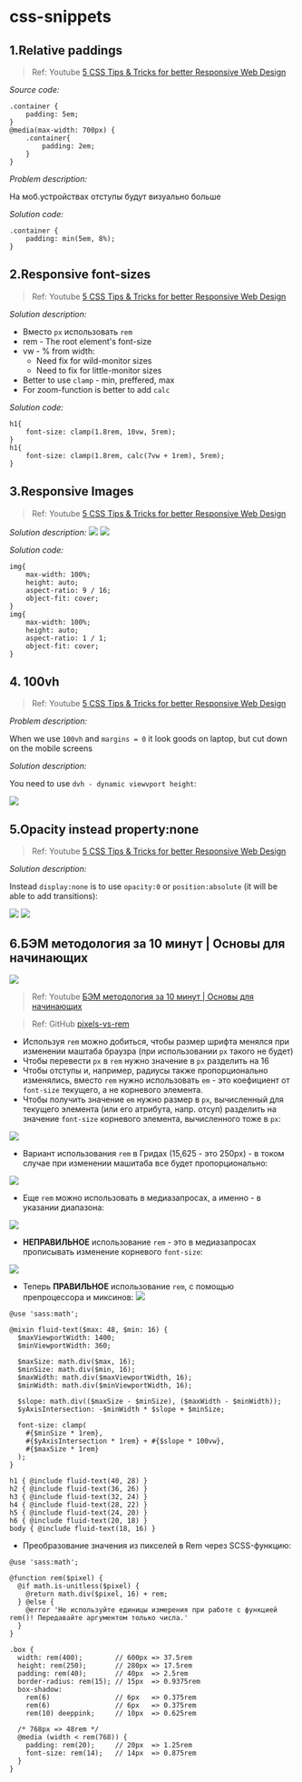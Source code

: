 # css-snippets

## 1.Relative paddings
>Ref: Youtube [5 CSS Tips & Tricks for better Responsive Web Design](https://youtu.be/2IV08sP9m3U?si=8w_c6h4ZqPadjK2d&t=43)

_Source code:_
```
.container {
    padding: 5em;
}
@media(max-width: 700px) {
    .container{
        padding: 2em;
    }
}
```

_Problem description:_

На моб.устройствах отступы будут визуально больше

_Solution code:_

```
.container {
    padding: min(5em, 8%);
}
```


## 2.Responsive font-sizes
>Ref: Youtube [5 CSS Tips & Tricks for better Responsive Web Design](https://youtu.be/2IV08sP9m3U?si=gHxIYRVkQd891FOH&t=125)

_Solution description:_

* Вместо `px` использовать `rem`
* rem - The root element's font-size
* vw - % from width:
  * Need fix for wild-monitor sizes
  * Need to fix for little-monitor sizes
* Better to use `clamp` - min, preffered, max
* For zoom-function is better to add `calc`

_Solution code:_
```
h1{
    font-size: clamp(1.8rem, 10vw, 5rem);
}
h1{
    font-size: clamp(1.8rem, calc(7vw + 1rem), 5rem);
}
```

## 3.Responsive Images
>Ref: Youtube [5 CSS Tips & Tricks for better Responsive Web Design](https://youtu.be/2IV08sP9m3U?si=733gd0aN4O0o1p2s&t=300)

_Solution description:_
![](/img/01a.jpg)
![](/img/01b.jpg)

_Solution code:_
```
img{
    max-width: 100%;
    height: auto;
    aspect-ratio: 9 / 16;
    object-fit: cover;
}
img{
    max-width: 100%;
    height: auto;
    aspect-ratio: 1 / 1;
    object-fit: cover;
}
```

## 4. 100vh
>Ref: Youtube [5 CSS Tips & Tricks for better Responsive Web Design](https://youtu.be/2IV08sP9m3U?si=trasQMjyTlEs2iAM&t=427)

_Problem description:_

When we use `100vh` and `margins = 0` it look goods on laptop, but cut down on the mobile screens

_Solution description:_

You need to use `dvh - dynamic viewvport height`:

![](/img/04a.jpg)


## 5.Opacity instead property:none
>Ref: Youtube [5 CSS Tips & Tricks for better Responsive Web Design](https://youtu.be/2IV08sP9m3U?si=Iem2dArvCaUpdSFR&t=501)

_Solution description:_

Instead `display:none` is to use `opacity:0` or `position:absolute` (it will be able to add transitions):

![](/img/05a.jpg)
![](/img/05b.jpg)

## 6.БЭМ методология за 10 минут | Основы для начинающих
![](/img/06a.jpg)
>Ref: Youtube [БЭМ методология за 10 минут | Основы для начинающих](https://www.youtube.com/watch?v=FH-t1mt-lSs)

>Ref: GitHub [pixels-vs-rem](https://github.com/aleksanderlamkov/pixels-vs-rem)
* Используя `rem` можно добиться, чтобы размер шрифта менялся при изменении маштаба браузра (при использовании `px` такого не будет)
* Чтобы перевести `px` в `rem` нужно значение в `px` разделить на 16
* Чтобы отступы и, например, радиусы также пропорционально изменялись, вместо `rem` нужно использовать `em` - это коефициент от `font-size` текущего, а не корневого элемента. 
* Чтобы получить значение `em` нужно размер в `px`, вычисленный для текущего элемента (или его атрибута, напр. отсуп) разделить на значение `font-size` корневого элемента, вычисленного тоже в `px`:

![](/img/06b.jpg)
* Вариант использования `rem` в Гридах (15,625 - это 250px) - в током случае при изменении машитаба все будет пропорционально:

![](/img/06c.jpg)
* Еще `rem` можно использовать в медиазапросах, а именно - в указании диапазона:

![](/img/06d.jpg)
* **НЕПРАВИЛЬНОЕ** использование `rem` - это в медиазапросах прописывать изменение корневого `font-size`:

![](/img/06e.jpg)
* Теперь **ПРАВИЛЬНОЕ** использование `rem`, с помощью препроцессора и миксинов:
![](/img/06f.jpg)

```
@use 'sass:math';

@mixin fluid-text($max: 48, $min: 16) {
  $maxViewportWidth: 1400;
  $minViewportWidth: 360;

  $maxSize: math.div($max, 16);
  $minSize: math.div($min, 16);
  $maxWidth: math.div($maxViewportWidth, 16);
  $minWidth: math.div($minViewportWidth, 16);

  $slope: math.div(($maxSize - $minSize), ($maxWidth - $minWidth));
  $yAxisIntersection: -$minWidth * $slope + $minSize;

  font-size: clamp(
    #{$minSize * 1rem},
    #{$yAxisIntersection * 1rem} + #{$slope * 100vw},
    #{$maxSize * 1rem}
  );
}

h1 { @include fluid-text(40, 28) }
h2 { @include fluid-text(36, 26) }
h3 { @include fluid-text(32, 24) }
h4 { @include fluid-text(28, 22) }
h5 { @include fluid-text(24, 20) }
h6 { @include fluid-text(20, 18) }
body { @include fluid-text(18, 16) }
```
* Преобразование значения из пикселей в Rem через SCSS-функцию:
```
@use 'sass:math';

@function rem($pixel) {
  @if math.is-unitless($pixel) {
    @return math.div($pixel, 16) + rem;
  } @else {
    @error 'Не используйте единицы измерения при работе с функцией rem()! Передавайте аргументом только числа.'
  }
}

.box {
  width: rem(400);        // 600px => 37.5rem
  height: rem(250);       // 280px => 17.5rem
  padding: rem(40);       // 40px  => 2.5rem
  border-radius: rem(15); // 15px  => 0.9375rem
  box-shadow:
    rem(6)                // 6px   => 0.375rem
    rem(6)                // 6px   => 0.375rem
    rem(10) deeppink;     // 10px  => 0.625rem

  /* 768px => 48rem */
  @media (width < rem(768)) {
    padding: rem(20);     // 20px  => 1.25rem
    font-size: rem(14);   // 14px  => 0.875rem
  }
}
```